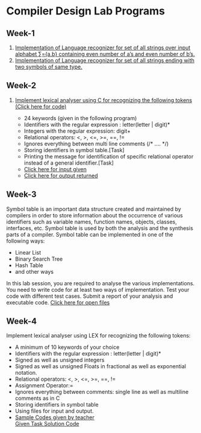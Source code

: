 # Compiler Design Lab Programs

<h2>Week-1</h2>
<ol>
<li><a href="https://github.com/bineethkumar/Compiler-Design-Lab/blob/master/Week1-Lab-Exercise/problem1.cpp">Implementation of Language recognizer for set of all strings over input alphabet ∑={a,b}
containing even number of a’s and even number of b’s.</a></li>
<li><a href="https://github.com/bineethkumar/Compiler-Design-Lab/blob/master/Week1-Lab-Exercise/problem2.cpp">Implementation of Language recognizer for set of all strings ending with two symbols of
same type.</a></li>
</ol>
<h2>Week-2</h2>
<ol>
<li><a href="https://github.com/bineethkumar/AP19110010396-CSE306L/blob/master/Week2-Lab-Exercise/program1.c">Implement lexical analyser using C for recognizing the following tokens (Click here for code)</a></li>
<ul>
<li>24 keywords (given in the following program)</li>
<li>Identifiers with the regular expression : letter(letter | digit)*</li>
<li>Integers with the regular expression: digit+</li>
<li>Relational operators: <, >, <=, >=, ==, !=</li>
<li>Ignores everything between multi line comments (/* .... */)</li>
<li>Storing identifiers in symbol table.[Task]</li>
<li>Printing the message for identification of specific relational operator instead
of a general identifier.[Task]</li>
<li><a href="https://github.com/bineethkumar/AP19110010396-CSE306L/blob/master/Week2-Lab-Exercise/input.txt">Click here for input given</a></li> 
<li><a href="https://github.com/bineethkumar/AP19110010396-CSE306L/blob/master/Week2-Lab-Exercise/output.txt">Click here for output returned</a></li>
</ol>
<h2>Week-3</h2>
Symbol table is an important data structure created and maintained by compilers in order to
store information about the occurrence of various identifiers such as variable names, function
names, objects, classes, interfaces, etc. Symbol table is used by both the analysis and the
synthesis parts of a compiler. Symbol table can be implemented in one of the following ways:
<ul>
<li>Linear List</li>
<li>Binary Search Tree</li>
<li>Hash Table</li>
<li>and other ways</li>
</ul>
In this lab session, you are required to analyse the various implementations. You need to write
code for at least two ways of implementation. Test your code with different test cases. Submit
a report of your analysis and executable code.  
<a href="https://github.com/bineethkumar/AP19110010396-CSE306L/blob/master/Week3-Lab-Exercise">Click here for open files</a>
</ol>
<h2>Week-4</h2>
Implement lexical analyser using LEX for recognizing the following tokens:
<ul>
<li>A minimum of 10 keywords of your choice</li>
<li>Identifiers with the regular expression : letter(letter | digit)*</li>
<li>Signed as well as unsigned integers</li>
<li>Signed as well as unsigned Floats in fractional as well as exponential notation.</li>
<li>Relational operators: <, >, <=, >=, ==, !=</li>
<li>Assignment Operator:=</li>
<li>Ignores everything between comments: single line as well as multiline comments
as in C</li>
<li>Storing identifiers in symbol table</li>
<li>Using files for input and output.</li>
<li><a href = "https://github.com/bineethkumar/AP19110010396-CSE306L/tree/master/Week4-Lab-Exercise/Sample%20Codes">Sample Codes given by teacher</a></li>
<a href = "https://github.com/bineethkumar/AP19110010396-CSE306L/blob/master/Week4-Lab-Exercise/finalsol.l">Given Task Solution Code</a>
</ul>